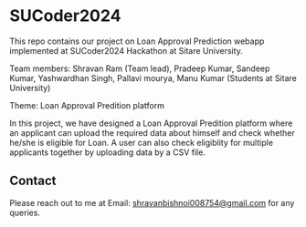 # SUCoder2024
This repo contains our project on Loan Approval Prediction webapp implemented at SUCoder2024 Hackathon at Sitare University.

Team members: Shravan Ram (Team lead), Pradeep Kumar, Sandeep Kumar, Yashwardhan Singh, Pallavi mourya, Manu Kumar (Students at Sitare University)

Theme: Loan Approval Predition platform

In this project, we have designed a Loan Approval Predition platform where an applicant can upload the required data about himself and check whether he/she is eligible for Loan. A user can also check eligiblity for multiple applicants together by uploading data by a CSV file.

## Contact
Please reach out to me at Email: shravanbishnoi008754@gmail.com for any queries.
